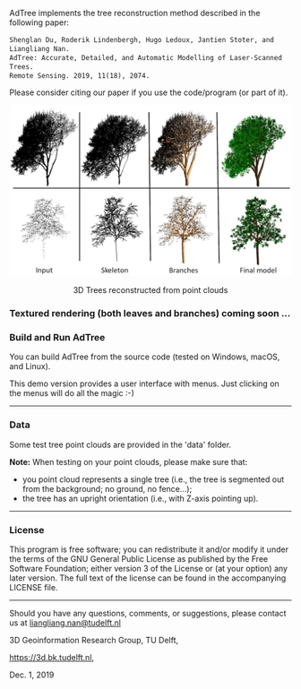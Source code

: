 AdTree implements the tree reconstruction method described in the following paper:
```
Shenglan Du, Roderik Lindenbergh, Hugo Ledoux, Jantien Stoter, and Liangliang Nan.
AdTree: Accurate, Detailed, and Automatic Modelling of Laser-Scanned Trees.
Remote Sensing. 2019, 11(18), 2074.
```
Please consider citing our paper if you use the code/program (or part of it).

![](AdTree.jpg)
<p align="center">3D Trees reconstructed from point clouds</p>

### Textured rendering (both leaves and branches) coming soon ...

### Build and Run AdTree
You can build AdTree from the source code (tested on Windows, macOS, and Linux). 

This demo version provides a user interface with menus. Just clicking on the menus will do all the magic :-)

---

### Data
Some test tree point clouds are provided in the 'data' folder.

**Note:** When testing on your point clouds, please make sure that:
 - you point cloud represents a single tree (i.e., the tree is segmented out from the background; no ground, no fence...);
 - the tree has an upright orientation (i.e., with Z-axis pointing up).

---

### License
This program is free software; you can redistribute it and/or modify it under the terms of the GNU General Public License as published by the Free Software Foundation; either version 3 of the License or (at your option) any later version. The full text of the license can be found in the accompanying LICENSE file.

---

Should you have any questions, comments, or suggestions, please contact us at liangliang.nan@tudelft.nl

3D Geoinformation Research Group, TU Delft,

https://3d.bk.tudelft.nl,

Dec. 1, 2019
